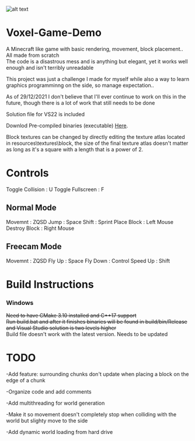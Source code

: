 ![alt text](https://i.imgur.com/XNCulVE.png)

# Voxel-Game-Demo
 A Minecraft like game with basic rendering, movement, block placement.. All made from scratch  
 The code is a disastrous mess and is anything but elegant, yet it works well enough and isn't terribly unreadable
   
 This project was just a challenge I made for myself while also a way to learn graphics programminng on the side, so manage expectation..
   
     
 As of 29/12/2021 I don't believe that I'll ever continue to work on this in the future, though there is a lot of work that still needs to be done
   
   
 Solution file for VS22 is included
 
 Downlod Pre-compiled binaries (executable) [Here](https://github.com/aaron-nuy/Voxel-Game-Demo/releases/tag/v0.3.0_Alpha).
 
 Block textures can be changed by directly editing the texture atlas located in resources\textures\block, the size of the final texture atlas doesn't matter as long as it's a square with a length that is a power of 2.
 
 
# Controls  
 Toggle Collision : U
 Toggle Fullscreen : F
 ## Normal Mode
  Movemnt : ZQSD
  Jump : Space
  Shift : Sprint
  Place Block : Left Mouse
  Destroy Block : Right Mouse
 ## Freecam Mode
  Movemnt : ZQSD
  Fly Up : Space
  Fly Down : Control
  Speed Up : Shift
  
 
 
# Build Instructions
 ### Windows
  ~~Need to have CMake 3.10 installed and C++17 support<br/>
  Run build.bat and after it finishes binaries will be found in build/bin/Release and Visual Studio solution is two levels higher~~  
  Build file doesn't work with the latest version. Needs to be updated

 
# TODO
 -Add feature: surrounding chunks don't update when placing a block on the edge of a chunk
  
 
 -Organize code and add comments
 
 
 -Add multithreading for world generation
 
 
 -Make it so movement doesn't completely stop when colliding with the world but slighty move to the side
 
 
 -Add dynamic world loading from hard drive
 
 
 

